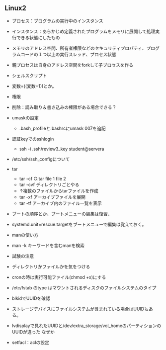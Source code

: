## Linux2
- プロセス：プログラムの実行中のインスタンス
 - インスタンス：あらかじめ定義されたプログラムをメモリに展開して処理実行できる状態にしたもの
 - メモリのアドレス空間、所有者権限などのセキュリティプロパティ、プログラムコードの１つ以上の実行スレッド、プロセス状態
 - 親プロセスは自身のアドレス空間をforkして子プロセスを作る




- シェルスクリプト
 - 変数=$(($変数+1))とか。


- 権限
 - 削除：読み取り＆書き込みの権限がある場合できる？


- umaskの設定
  - .bash_profileと.bashrcにumask 007を追記
- 認証keyでのsshlogin
  - ssh -i .ssh/review3_key student@servera
- /etc/ssh/ssh_configについて

- tar
  - tar -cf ○.tar file 1 file 2
  - tar -cvf ディレクトリごとやる
  - ↑複数のファイルからtarファイルを作成
  - tar -xf アーカイブファイルを展開
  - tar -tf アーカイブ内のファイル一覧を表示

- ブートの順序とか、ブートメニューの編集は復習、
 - systemd.unit=rescue.targetをブートメニューで編集は覚えておく。

- manの使い方
 - man -k キーワードを含むmanを検索



- 試験の注意
 - ディレクトリかファイルかを気をつける
 - cronの時は実行可能ファイル(chmod +x)にする
 - /etc/fstab のtype はマウントされるディスクのファイルシステムのタイプ
 - blkidでUUIDを確認
 - ストレージデバイスにファイルシステムが含まれている場合はUUIDもある。
 - lvdisplayで見れたUUIDと/dev/extra_storage/vol_homeのパーティションのUUIDが違った なぜか

 - setfacl：aclの設定
